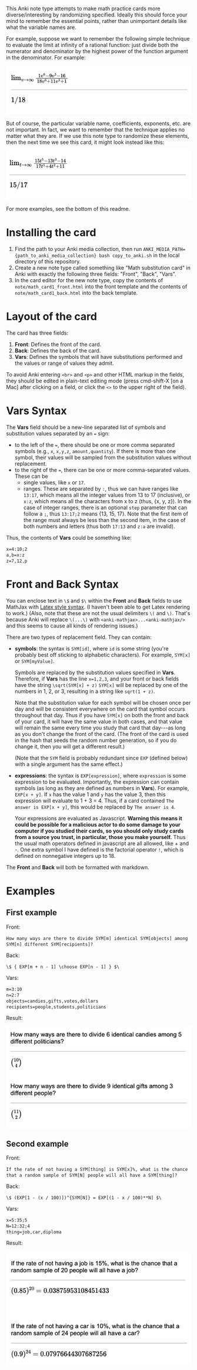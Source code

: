 <!-- TODO 2023-12-17 implement "dependent" choices. E.g., if x=job, then y=employment -->
<!-- TODO revise syntax -->
<!-- TODO allow shuffling the order of items in an expression -->
<!-- TODO 2023-12-18 remove <br> and <p> </p> tags -->
<!-- TODO why don't braces in \$ \{ \} $\ show up? -->

This Anki note type attempts to make math practice cards more diverse/interesting by randomizing specified. Ideally this should force your mind to remember the essential points, rather than unimportant details like what the variable names are.

For example, suppose we want to remember the following simple technique to evaluate the limit at infinity of a rational function: just divide both the numerator and denominator by the highest power of the function argument in the denominator. For example:

![](images/limit1.png)

But of course, the particular variable name, coefficients, exponents, etc. are not important. In fact, we want to remember that the technique applies no matter what they are. If we use this note type to randomize these elements, then the next time we see this card, it might look instead like this:

![](images/limit2.png)

For more examples, see the bottom of this readme.

# Installing the card

1. Find the path to your Anki media collection, then run `ANKI_MEDIA_PATH={path_to_anki_media_collection} bash copy_to_anki.sh` in the local directory of this repository.
2. Create a new note type called something like "Math substitution card" in Anki with exactly the following three fields: "Front", "Back", "Vars".
3. In the card editor for the new note type, copy the contents of `note/math_card1_front.html` into the front template and the contents of `note/math_card1_back.html` into the back template.

# Layout of the card

The card has three fields:

1. **Front**: Defines the front of the card.
2. **Back**: Defines the back of the card.
3. **Vars**: Defines the symbols that will have substitutions performed and the values or range of values they admit.

To avoid Anki entering `<br>` and `<p>` and other HTML markup in the fields, they should be edited in plain-text editing mode (press cmd-shift-X [on a Mac] after clicking on a field, or click the `<>` to the upper right of the field).

# **Vars** Syntax

The **Vars** field should be a new-line separated list of symbols and substitution values separated by an `=` sign:
- to the left of the `=`, there should be one or more comma separated symbols (e.g., `x`, `x,y,z`, `amount,quantity`). If there is more than one symbol, their values will be sampled from the substitution values without replacement.
- to the right of the `=`, there can be one or more comma-separated values. These can be
    - single values, like `x` or `17`.
    - ranges. These are separated by `:`, thus we can have ranges like `13:17`, which means all the integer values from 13 to 17 (inclusive), or `x:z`, which means all the characters from x to z (thus, {x, y, z}). In the case of integer ranges, there is an optional `step` parameter that can follow a `;`, thus `13:17;2` means {13, 15, 17}. Note that the first item of the range must always be less than the second item, in the case of both numbers and letters (thus both `17:13` and `z:a` are invalid).

Thus, the contents of **Vars** could be something like:

```
x=4:10;2
a,b=x:z
z=7,12,p
```

# **Front** and **Back** Syntax

You can enclose text in `\$` and `$\` within the **Front** and **Back** fields to use MathJax with [Latex style syntax](https://math.meta.stackexchange.com/questions/5020/mathjax-basic-tutorial-and-quick-reference). (I haven't been able to get Latex rendering to work.) (Also, note that these are not the usual delimiters `\(` and `\)`. That's because Anki will replace `\(...\)` with `<anki-mathjax>...<anki-mathjax/>` and this seems to cause all kinds of rendering issues.)

There are two types of replacement field. They can contain:
- **symbols**: the syntax is `SYM[id]`, where `id` is some string (you're probably best off sticking to alphabetic characters). For example, `SYM[x]` or `SYM[myValue]`.
    
    Symbols are replaced by the substitution values specified in **Vars**. Therefore, if **Vars** has the line `x=1,2,3`, and your front or back fields have the string `\sqrt(SYM[x] + z)` `SYM[x]` will be replaced by one of the numbers in 1, 2, or 3, resulting in a string like `sqrt(1 + z)`.

    Note that the substitution value for each symbol will be chosen once per day and will be consistent everywhere on the card that symbol occurs throughout that day. Thus if you have `SYM[x]` on both the front and back of your card, it will have the same value in both cases, and that value will remain the same every time you study that card that day---as long as you don't change the front of the card. (The front of the card is used in the hash that seeds the random number generation, so if you do change it, then you will get a different result.)

    (Note that the `SYM` field is probably redundant since `EXP` (defined below) with a single argument has the same effect.)

- **expressions**: the syntax is `EXP[expression]`, where `expression` is some expression to be evaluated. Importantly, the expression can contain symbols (as long as they are defined as numbers in **Vars**). For example, `EXP[x + y]`. If `x` has the value 1 and `y` has the value 3, then this expression will evaluate to 1 + 3 = 4. Thus, if a card contained `The answer is EXP[x + y]`, this would be replaced by `The answer is 4`.

    Your expressions are evaluated as Javascript. **Warning this means it could be possible for a malicious actor to do some damage to your computer if you studied their cards, so you should only study cards from a source you trust, in particular, those you make yourself.** Thus the usual math operators defined in javascript are all allowed, like + and -. One extra symbol I have defined is the factorial operator `!`, which is defined on nonnegative integers up to 18.

The **Front** and **Back** will both be formatted with markdown.

# Examples


## First example

Front:

```
How many ways are there to divide SYM[m] identical SYM[objects] among SYM[n] different SYM[recipients]?  
```

Back:
```
\$ { EXP[m + n - 1] \choose EXP[n - 1] } $\
```

Vars:
```
m=3:10
n=2:7
objects=candies,gifts,votes,dollars
recipients=people,students,politicians
```

Result:

![](images/divide1.png)
![](images/divide2.png)

## Second example

Front:

```
If the rate of not having a SYM[thing] is SYM[x]%, what is the chance that a random sample of SYM[N] people will all have a SYM[thing]?
```

Back:
```
\$ (EXP[1 - (x / 100)])^{SYM[N]} = EXP[(1 - x / 100)**N] $\
```

Vars:
```
x=5:35;5
N=12:32;4
thing=job,car,diploma
```

Result:

![](images/rate1.png)
![](images/rate2.png)
